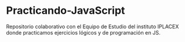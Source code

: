 # Practicando-JavaScript
Repositorio colaborativo con el Equipo de Estudio del instituto IPLACEX donde practicamos ejercicios lógicos y de programación en JS.
